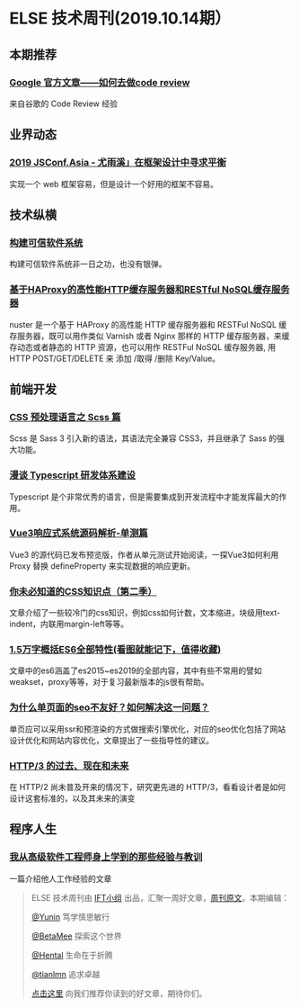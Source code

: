 # ELSE 技术周刊(2019.10.14期）

## 本期推荐

### [Google 官方文章——如何去做code review](https://juejin.im/post/5d80c27cf265da03e61b45c7)

来自谷歌的 Code Review 经验
    
    
    
## 业界动态

### [2019 JSConf.Asia - 尤雨溪」在框架设计中寻求平衡](https://juejin.im/post/5d45be46f265da03cf7a70d7)

实现一个 web 框架容易，但是设计一个好用的框架不容易。
    
    
    
## 技术纵横

### [构建可信软件系统](https://www.phodal.com/blog/build-trusted-software-system/)

构建可信软件系统非一日之功，也没有银弹。

### [基于HAProxy的高性能HTTP缓存服务器和RESTful NoSQL缓存服务器](https://github.com/jiangwenyuan/nuster/blob/master/README-CN.md)

nuster 是一个基于 HAProxy 的高性能 HTTP 缓存服务器和 RESTFul NoSQL 缓存服务器，既可以用作类似 Varnish 或者 Nginx 那样的 HTTP 缓存服务器，来缓存动态或者静态的 HTTP 资源，也可以用作 RESTFul NoSQL 缓存服务器, 用 HTTP POST/GET/DELETE 来 添加 /取得 /删除 Key/Value。
    
    
    
## 前端开发

### [CSS 预处理语言之 Scss 篇](https://segmentfault.com/a/1190000020650888)

Scss 是 Sass 3 引入新的语法，其语法完全兼容 CSS3，并且继承了 Sass 的强大功能。

### [漫谈 Typescript 研发体系建设](https://zhuanlan.zhihu.com/p/86276764)

Typescript 是个非常优秀的语言，但是需要集成到开发流程中才能发挥最大的作用。

### [Vue3响应式系统源码解析-单测篇](https://zhuanlan.zhihu.com/p/85678790)

Vue3 的源代码已发布预览版，作者从单元测试开始阅读，一探Vue3如何利用 Proxy 替换 defineProperty 来实现数据的响应更新。

### [你未必知道的CSS知识点（第二季）](https://juejin.im/post/5d9ec8b0518825651b1dffa3)

文章介绍了一些较冷门的css知识，例如css如何计数，文本缩进，块级用text-indent，内联用margin-left等等。

### [1.5万字概括ES6全部特性(看图就能记下，值得收藏)](https://juejin.im/post/5d9bf530518825427b27639d)

文章中的es6涵盖了es2015~es2019的全部内容，其中有些不常用的譬如weakset，proxy等等，对于复习最新版本的js很有帮助。

### [为什么单页面的seo不友好？如何解决这一问题？](https://juejin.im/post/5d9848306fb9a04ddf2c341b)

单页应可以采用ssr和预渲染的方式做搜索引擎优化，对应的seo优化包括了网站设计优化和网站内容优化，文章提出了一些指导性的建议。

### [HTTP/3 的过去、现在和未来](https://mp.weixin.qq.com/s/unzge23Aw0jrvBST-iW0Qw)

在 HTTP/2 尚未普及开来的情况下，研究更先进的 HTTP/3，看看设计者是如何设计这套标准的，以及其未来的演变

## 程序人生

### [我从高级软件工程师身上学到的那些经验与教训](https://mp.weixin.qq.com/s/1YX7T2bU65XTuEoGMCeeZQ)

一篇介绍他人工作经验的文章    
    
    
    
    
> ELSE 技术周刊由 [IFT小组](https://github.com/CtripFE) 出品，汇聚一周好文章，[周刊原文](https://zhuanlan.zhihu.com/p/86569446)。本期编辑：
> 
> [@Yunin](https://github.com/Yunin) 笃学慎思敏行
> 
> [@BetaMee](https://github.com/BetaMee) 探索这个世界
> 
> [@Hental](https://github.com/Hental) 生命在于折腾
> 
> [@tianlmn](https://github.com/tianlmn) 追求卓越
>
> [点击这里](https://github.com/CtripFE/fe-weekly/issues) 向我们推荐你读到的好文章，期待你们。









